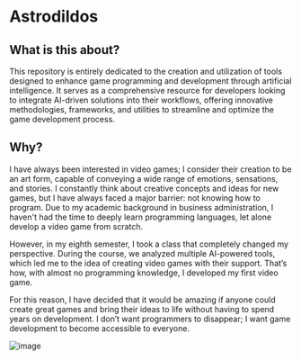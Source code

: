 # Astrodildos
## What is this about?
This repository is entirely dedicated to the creation and utilization of tools designed to enhance game programming and development through artificial intelligence. It serves as a comprehensive resource for developers looking to integrate AI-driven solutions into their workflows, offering innovative methodologies, frameworks, and utilities to streamline and optimize the game development process.

## Why?
I have always been interested in video games; I consider their creation to be an art form, capable of conveying a wide range of emotions, sensations, and stories. I constantly think about creative concepts and ideas for new games, but I have always faced a major barrier: not knowing how to program. Due to my academic background in business administration, I haven't had the time to deeply learn programming languages, let alone develop a video game from scratch.

However, in my eighth semester, I took a class that completely changed my perspective. During the course, we analyzed multiple AI-powered tools, which led me to the idea of creating video games with their support. That’s how, with almost no programming knowledge, I developed my first video game.

For this reason, I have decided that it would be amazing if anyone could create great games and bring their ideas to life without having to spend years on development. I don’t want programmers to disappear; I want game development to become accessible to everyone.

![image](https://github.com/user-attachments/assets/f022b5bf-f395-47c3-a4c1-26f071987caa)





